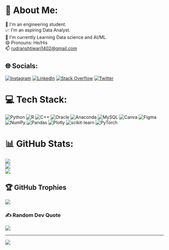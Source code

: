 # 💫 About Me:
🔭 I'm an engineering student.<br>📈 I'm an aspiring Data Analyst.<br>🌱 I'm currently Learning Data science and AI/ML.<br>😄 Pronouns: He/His<br>📫 rudranshtiwari1402@gmail.com<br>


## 🌐 Socials:
[![Instagram](https://img.shields.io/badge/Instagram-%23E4405F.svg?logo=Instagram&logoColor=white)](https://instagram.com/rudransh.tiwarii) [![LinkedIn](https://img.shields.io/badge/LinkedIn-%230077B5.svg?logo=linkedin&logoColor=white)](https://linkedin.com/in/rudranshtiwarii) [![Stack Overflow](https://img.shields.io/badge/-Stackoverflow-FE7A16?logo=stack-overflow&logoColor=white)](https://stackoverflow.com/users/20300082) [![Twitter](https://img.shields.io/badge/Twitter-%231DA1F2.svg?logo=Twitter&logoColor=white)](https://twitter.com/hellorudraa) 

# 💻 Tech Stack:
![Python](https://img.shields.io/badge/python-3670A0?style=flat&logo=python&logoColor=ffdd54) ![R](https://img.shields.io/badge/r-%23276DC3.svg?style=flat&logo=r&logoColor=white) ![C++](https://img.shields.io/badge/c++-%2300599C.svg?style=flat&logo=c%2B%2B&logoColor=white) ![Oracle](https://img.shields.io/badge/Oracle-F80000?style=flat&logo=oracle&logoColor=white) ![Anaconda](https://img.shields.io/badge/Anaconda-%2344A833.svg?style=flat&logo=anaconda&logoColor=white) ![MySQL](https://img.shields.io/badge/mysql-%2300f.svg?style=flat&logo=mysql&logoColor=white) ![Canva](https://img.shields.io/badge/Canva-%2300C4CC.svg?style=flat&logo=Canva&logoColor=white) 	![Figma](https://img.shields.io/badge/figma-%23F24E1E.svg?style=flat&logo=figma&logoColor=white) ![NumPy](https://img.shields.io/badge/numpy-%23013243.svg?style=flat&logo=numpy&logoColor=white) ![Pandas](https://img.shields.io/badge/pandas-%23150458.svg?style=flat&logo=pandas&logoColor=white) ![Plotly](https://img.shields.io/badge/Plotly-%233F4F75.svg?style=flat&logo=plotly&logoColor=white) ![scikit-learn](https://img.shields.io/badge/scikit--learn-%23F7931E.svg?style=flat&logo=scikit-learn&logoColor=white) ![PyTorch](https://img.shields.io/badge/PyTorch-%23EE4C2C.svg?style=flat&logo=PyTorch&logoColor=white)
# 📊 GitHub Stats:
![](https://github-readme-stats.vercel.app/api?username=rudranshtiwarii&theme=radical&hide_border=true&include_all_commits=false&count_private=false)<br/>
![](https://github-readme-streak-stats.herokuapp.com/?user=rudranshtiwarii&theme=radical&hide_border=true)<br/>
![](https://github-readme-stats.vercel.app/api/top-langs/?username=rudranshtiwarii&theme=radical&hide_border=true&include_all_commits=false&count_private=false&layout=compact)

## 🏆 GitHub Trophies
![](https://github-profile-trophy.vercel.app/?username=rudranshtiwarii&theme=onestar&no-frame=true&no-bg=false&margin-w=4)

### ✍️ Random Dev Quote
![](https://quotes-github-readme.vercel.app/api?type=horizontal&theme=tokyonight)

---
[![](https://visitcount.itsvg.in/api?id=rudranshtiwarii&icon=0&color=12)](https://visitcount.itsvg.in)
